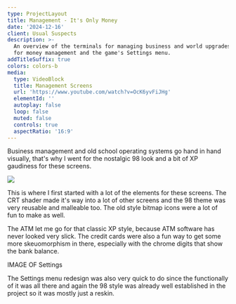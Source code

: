 ```yaml
---
type: ProjectLayout
title: Management - It's Only Money
date: '2024-12-16'
client: Usual Suspects
description: >-
  An overview of the terminals for managing business and world upgrades, an ATM
  for money management and the game's Settings menu.
addTitleSuffix: true
colors: colors-b
media:
  type: VideoBlock
  title: Management Screens
  url: 'https://www.youtube.com/watch?v=OcK6yvFiJHg'
  elementId: ''
  autoplay: false
  loop: false
  muted: false
  controls: true
  aspectRatio: '16:9'
---
```

Business management and old school operating systems go hand in hand visually, that's why I went for the nostalgic 98 look and a bit of XP gaudiness for these screens.

![](/images/slimeway.jpg)

This is where I first started with a lot of the elements for these screens. The CRT shader made it's way into a lot of other screens and the 98 theme was very reusable and malleable too. The old style bitmap icons were a lot of fun to make as well.



The ATM let me go for that classic XP style, because ATM software has never looked very slick. The credit cards were also a fun way to get some more skeuomorphism in there, especially with the chrome digits that show the bank balance.

IMAGE OF Settings

The Settings menu redesign was also very quick to do since the functionally of it was all there and again the 98 style was already well established in the project so it was mostly just a reskin.
